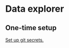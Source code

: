# Data explorer

## One-time setup
[Set up git secrets.](https://github.com/DataBiosphere/data-explorer-indexers/tree/master/hooks)
